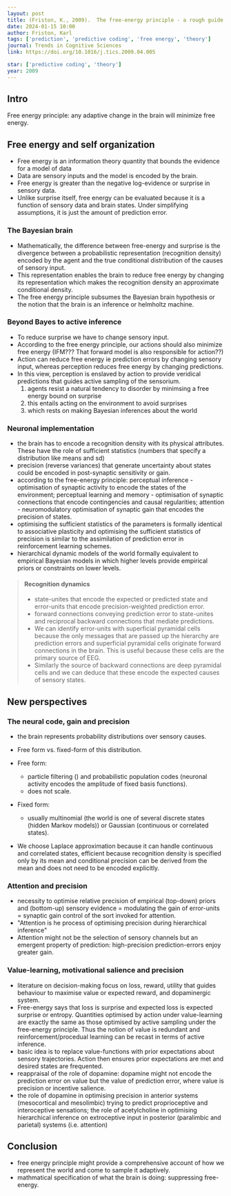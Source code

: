 ```yaml
---
layout: post
title: (Friston, K., 2009).  The free-energy principle - a rough guide to the brain?
date: 2024-01-15 10:00
author: Friston, Karl
tags: ['prediction', 'predictive coding', 'free energy', 'theory']
journal: Trends in Cognitive Sciences
link: https://doi.org/10.1016/j.tics.2009.04.005

star: ['predictive coding', 'theory']
year: 2009
---
```


## Intro
Free energy principle: any adaptive change in the brain will minimize free energy. 

## Free energy and self organization

- Free energy is an information theory quantity that bounds the evidence for a model of data
- Data are sensory inputs and the model is encoded by the brain.
- Free energy is greater than the negative log-evidence or surprise in sensory data. 
- Unlike surprise itself, free energy can be evaluated because it is a function of sensory data and brain states. Under simplifying assumptions, it is just the amount of prediction error. 

### The Bayesian brain

- Mathematically, the difference between free-energy and surprise is the divergence between a probabilistic representation (recognition density) encoded by the agent and the true conditional distribution of the causes of sensory input. 
- This representation enables the brain to reduce free energy by changing its representation which makes the recognition density an approximate conditional density. 
- The free energy principle subsumes the Bayesian brain hypothesis or the notion that the brain is an inference or helmholtz machine. 

### Beyond Bayes to active inference

- To reduce surprise we have to change sensory input.
- According to the free energy principle, our actions should also minimize free energy (IFM??? That forward model is also responsible for action??)
- Action can reduce free energy ie prediction errors by changing sensory input, whereas perception reduces free energy by changing predictions. 
- In this view, perception is enslaved by action to provide veridical predictions that guides active sampling of the sensorium.
    1. agents resist a natural tendency to disorder by minimsing a free energy bound on surprise
    2. this entails acting on the environment to avoid surprises
    3. which rests on making Bayesian inferences about the world

### Neuronal implementation

- the brain has to encode a recognition density with its physical attributes. These have the role of sufficient statistics (numbers that specify a distribution like means and sd)
- precision (reverse variances) that generate uncertainty about states could be encoded in post-synaptic sensitivity or gain.
- according to the free-energy principle: perceptual inference - optimisation of synaptic activity to encode the states of the environment; perceptual learning and memory - optimisation of synaptic connections that encode contingencies and causal regularities; attention - neuromodulatory optimisation of synaptic gain that encodes the precision of states.
- optimising the sufficient statistics of the parameters is formally identical to associative plasticity and optimising the sufficient statistics of precision is similar to the assimilation of prediction error in reinforcement learning schemes. 
- hierarchical dynamic models of the world formally equivalent to empirical Bayesian models in which higher levels provide empirical priors or constraints on lower levels.

> #### Recognition dynamics
>
> - state-unites that encode the expected or predicted state and error-units that encode precision-weighted prediction error.
> - forward connections conveying prediction error to state-unites and reciprocal backward connections that mediate predictions. 
> - We can identify error-units with superficial pyramidal cells because the only messages that are passed up the hierarchy are prediction errors and superficial pyramidal cells originate forward connections in the brain. This is useful because these cells are the primary source of EEG.
> - Similarly the source of backward connections are deep pyramidal cells and we can deduce that these encode the expected causes of sensory states.

## New perspectives

### The neural code, gain and precision

- the brain represents probability distributions over sensory causes. 
- Free form vs. fixed-form of this distribution.
- Free form:
    - particle filtering () and probabilistic population codes (neuronal activity encodes the amplitude of fixed basis functions).
    - does not scale. 
- Fixed form:
    - usually multinomial (the world is one of several discrete states (hidden Markov models)) or Gaussian (continuous or correlated states). 

- We choose Laplace approximation because it can handle continuous and correlated states, efficient because recognition density is specified only by its mean and conditional precision can be derived from the mean and does not need to be encoded explicitly.

### Attention and precision

- necessity to optimise relative precision of empirical (top-down) priors and (bottom-up) sensory evidence = modulating the gain of error-units = synaptic gain control of the sort invoked for attention. 
- "Attention is he process of optimising precision during hierarchical inference"
- Attention might not be the selection of sensory channels but an emergent property of prediction: high-precision prediction-errors enjoy greater gain.

### Value-learning, motivational salience and precision

- literature on decision-making focus on loss, reward, utility that guides behaviour to maximise value or expected reward, and dopaminergic system.
- Free-energy says that loss is surprise and expected loss is expected surprise or entropy. Quantities optimised by action under value-learning are exactly the same as those optimised by active sampling under the free-energy principle. Thus the notion of value is redundant and reinforcement/procedual learning can be recast in terms of active inference.
- basic idea is to replace value-functions with prior expectations about sensory trajectories. Action then ensures prior expectations are met and desired states are frequented. 
- reappraisal of the role of dopamine: dopamine might not encode the prediction error on value but the value of prediction error, where value is precision or incentive salience. 
- the role of dopamine in optimising precision in anterior systems (mesocortical and mesolimbic) trying to predict proprioceptive and interoceptive sensations; the role of acetylcholine in optimising hierarchical inference on extroceptive input in posterior (paralimbic and parietal) systems (i.e. attention)

## Conclusion

- free energy principle might provide a comprehensive account of how we represent the world and come to sample it adaptively. 
- mathmatical specification of what the brain is doing: suppressing free-energy. 